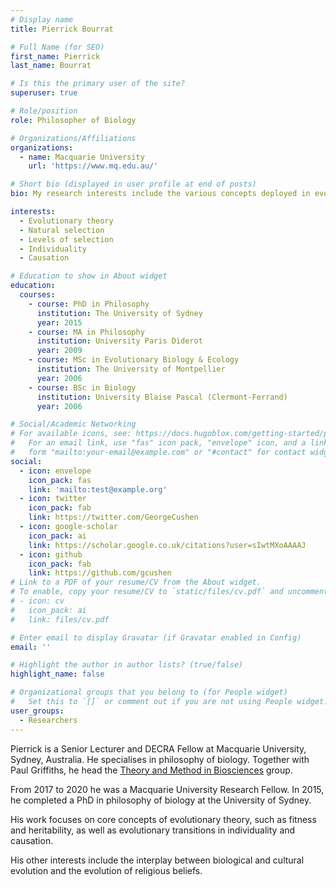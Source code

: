 ```yaml
---
# Display name
title: Pierrick Bourrat

# Full Name (for SEO)
first_name: Pierrick
last_name: Bourrat

# Is this the primary user of the site?
superuser: true

# Role/position
role: Philosopher of Biology

# Organizations/Affiliations
organizations:
  - name: Macquarie University
    url: 'https://www.mq.edu.au/'

# Short bio (displayed in user profile at end of posts)
bio: My research interests include the various concepts deployed in evolutionary theory, causation, and the interplay between biological and cultural evolution.

interests:
  - Evolutionary theory
  - Natural selection
  - Levels of selection
  - Individuality
  - Causation

# Education to show in About widget
education:
  courses:
    - course: PhD in Philosophy
      institution: The University of Sydney
      year: 2015
    - course: MA in Philosophy
      institution: University Paris Diderot
      year: 2009
    - course: MSc in Evolutionary Biology & Ecology
      institution: The University of Montpellier
      year: 2006
    - course: BSc in Biology
      institution: University Blaise Pascal (Clermont-Ferrand)
      year: 2006

# Social/Academic Networking
# For available icons, see: https://docs.hugoblox.com/getting-started/page-builder/#icons
#   For an email link, use "fas" icon pack, "envelope" icon, and a link in the
#   form "mailto:your-email@example.com" or "#contact" for contact widget.
social:
  - icon: envelope
    icon_pack: fas
    link: 'mailto:test@example.org'
  - icon: twitter
    icon_pack: fab
    link: https://twitter.com/GeorgeCushen
  - icon: google-scholar
    icon_pack: ai
    link: https://scholar.google.co.uk/citations?user=sIwtMXoAAAAJ
  - icon: github
    icon_pack: fab
    link: https://github.com/gcushen
# Link to a PDF of your resume/CV from the About widget.
# To enable, copy your resume/CV to `static/files/cv.pdf` and uncomment the lines below.
# - icon: cv
#   icon_pack: ai
#   link: files/cv.pdf

# Enter email to display Gravatar (if Gravatar enabled in Config)
email: ''

# Highlight the author in author lists? (true/false)
highlight_name: false

# Organizational groups that you belong to (for People widget)
#   Set this to `[]` or comment out if you are not using People widget.
user_groups:
  - Researchers
---
```

Pierrick is a Senior Lecturer and DECRA Fellow at Macquarie University, Sydney, Australia. He specialises in philosophy of biology. Together with Paul Griffiths, he head the [Theory and Method in Biosciences](https://tmbiosci.org/) group.

From 2017 to 2020 he was a Macquarie University Research Fellow. In 2015, he completed a PhD in philosophy of biology at the University of Sydney.

His work focuses on core concepts of evolutionary theory, such as fitness and heritability, as well as evolutionary transitions in individuality and causation.

His other interests include the interplay between biological and cultural evolution and the evolution of religious beliefs.

